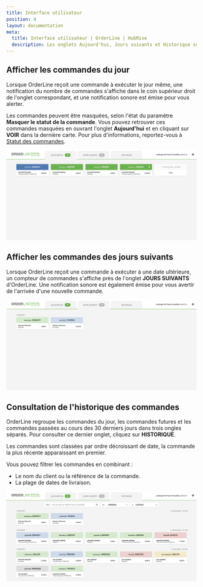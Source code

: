 ```yaml
---
title: Interface utilisateur
position: 4
layout: documentation
meta:
  title: Interface utilisateur | OrderLine | HubRise
  description: Les onglets Aujourd'hui, Jours suivants et Historique sont disponibles afin de faciliter l'accès à OrderLine.
---
```


## Afficher les commandes du jour

Lorsque OrderLine reçoit une commande à exécuter le jour même, une notification du nombre de commandes s'affiche dans le coin supérieur droit de l'onglet correspondant, et une notification sonore est émise pour vous alerter.

Les commandes peuvent être masquées, selon l'état du paramètre **Masquer le statut de la commande**. Vous pouvez retrouver ces commandes masquées en ouvrant l'onglet **Aujourd'hui** et en cliquant sur **VOIR** dans la dernière carte. Pour plus d'informations, reportez-vous à [Statut des commandes](/apps/orderline/parametres/#encha-nement-des-statuts-de-commande).

![Onglet Aujourd'hui d'OrderLine](./images/006-todays-orders.png)

## Afficher les commandes des jours suivants

Lorsque OrderLine reçoit une commande à exécuter à une date ultérieure, un compteur de commandes s'affiche près de l'onglet **JOURS SUIVANTS** d'OrderLine. Une notification sonore est également émise pour vous avertir de l'arrivée d'une nouvelle commande.

![Onglet Jours suivants d'OrderLine](./images/007-future-orders.png)

## Consultation de l'historique des commandes

OrderLine regroupe les commandes du jour, les commandes futures et les commandes passées au cours des 30 derniers jours dans trois ongles séparés. Pour consulter ce dernier onglet, cliquez sur **HISTORIQUE**.

Les commandes sont classées par ordre décroissant de date, la commande la plus récente apparaissant en premier.

Vous pouvez filtrer les commandes en combinant :

- Le nom du client ou la référence de la commande.
- La plage de dates de livraison.

![Onglet Historique d'OrderLine](./images/008-orders-history.png)

